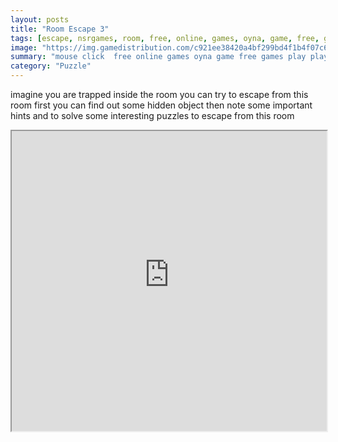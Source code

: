 ```yaml
---
layout: posts
title: "Room Escape 3"
tags: [escape, nsrgames, room, free, online, games, oyna, game, free, games, play, play, games]
image: "https://img.gamedistribution.com/c921ee38420a4bf299bd4f1b4f07c623.jpg"
summary: "mouse click  free online games oyna game free games play play games"
category: "Puzzle"
---
```


imagine you are trapped inside the room you can try to escape from this room first you can find out some hidden object then note some important hints and to solve some interesting puzzles to escape from this room

<iframe width="100%" height="480px;" src="https://flash.gamedistribution.com?game=c921ee38420a4bf299bd4f1b4f07c623"></iframe>